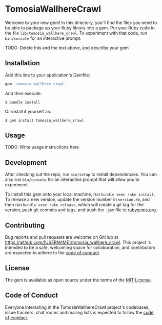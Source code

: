 # TomosiaWallhereCrawl

Welcome to your new gem! In this directory, you'll find the files you need to be able to package up your Ruby library into a gem. Put your Ruby code in the file `lib/tomosia_wallhere_crawl`. To experiment with that code, run `bin/console` for an interactive prompt.

TODO: Delete this and the text above, and describe your gem

## Installation

Add this line to your application's Gemfile:

```ruby
gem 'tomosia_wallhere_crawl'
```

And then execute:

    $ bundle install

Or install it yourself as:

    $ gem install tomosia_wallhere_crawl

## Usage

TODO: Write usage instructions here

## Development

After checking out the repo, run `bin/setup` to install dependencies. You can also run `bin/console` for an interactive prompt that will allow you to experiment.

To install this gem onto your local machine, run `bundle exec rake install`. To release a new version, update the version number in `version.rb`, and then run `bundle exec rake release`, which will create a git tag for the version, push git commits and tags, and push the `.gem` file to [rubygems.org](https://rubygems.org).

## Contributing

Bug reports and pull requests are welcome on GitHub at https://github.com/[USERNAME]/tomosia_wallhere_crawl. This project is intended to be a safe, welcoming space for collaboration, and contributors are expected to adhere to the [code of conduct](https://github.com/[USERNAME]/tomosia_wallhere_crawl/blob/master/CODE_OF_CONDUCT.md).


## License

The gem is available as open source under the terms of the [MIT License](https://opensource.org/licenses/MIT).

## Code of Conduct

Everyone interacting in the TomosiaWallhereCrawl project's codebases, issue trackers, chat rooms and mailing lists is expected to follow the [code of conduct](https://github.com/[USERNAME]/tomosia_wallhere_crawl/blob/master/CODE_OF_CONDUCT.md).
